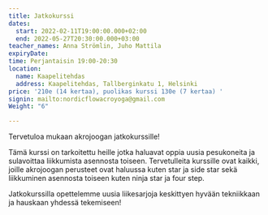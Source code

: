 ```yaml
---
title: Jatkokurssi
dates:
  start: 2022-02-11T19:00:00.000+02:00
  end: 2022-05-27T20:30:00.000+03:00
teacher_names: Anna Strömlin, Juho Mattila
expiryDate: 
time: Perjantaisin 19:00-20:30
location:
  name: Kaapelitehdas
  address: Kaapelitehdas, Tallberginkatu 1, Helsinki
price: '210e (14 kertaa), puolikas kurssi 130e (7 kertaa) '
signin: mailto:nordicflowacroyoga@gmail.com
Weight: "6"

---
```

Tervetuloa mukaan akrojoogan jatkokurssille!

Tämä kurssi on tarkoitettu heille jotka haluavat oppia uusia pesukoneita ja sulavoittaa liikkumista asennosta toiseen. Tervetulleita kurssille ovat kaikki, joille akrojoogan perusteet ovat haluussa kuten star ja side star sekä liikkuminen asennosta toiseen kuten ninja star ja four step.

Jatkokurssilla opettelemme uusia liikesarjoja keskittyen hyvään tekniikkaan ja hauskaan yhdessä tekemiseen!